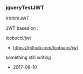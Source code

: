 ### jqueryTestJWT

#####JWT

JWT based on :

lcobucci/jwt 
- https://github.com/lcobucci/jwt

something still writing

- 2017-06-10








